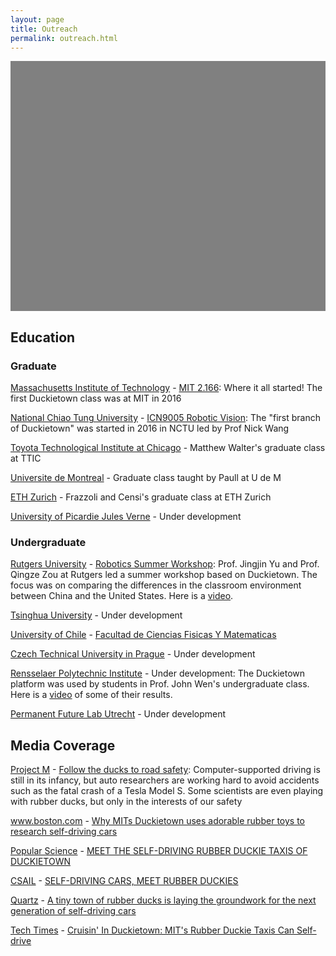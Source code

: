 ```yaml
---
layout: page
title: Outreach
permalink: outreach.html
---
```


<style type="text/css">
        #map {
        width: 100%;
        height: 400px;
        background-color: grey;
      }
</style>



<div id="map"></div>
<script>
function initMap() {
var boston = {lat: 42.3601, lng: -71.0589};
        var map = new google.maps.Map(document.getElementById('map'), {
          zoom: 2,
          center: boston
        });var infoWindow = new google.maps.InfoWindow(), marker, i;var service = new google.maps.places.PlacesService(map);
    // Info Window Content
    var infoWindowContent = []
infoWindowContent.push(['<div class="info_content">'+'<h3>Graduate' + ' Class'+ ': <a href="http://duckietown.mit.edu/">'+ ' MIT 2.166'+'</a>'+' at '+'<a href="http://web.mit.edu">'+'Massachusetts Institute of Technology'+'</a>'+'</h3>'+'<p>Where it all started! The first Duckietown class was at MIT in 2016</p>'+'</div>']);
infoWindowContent.push(['<div class="info_content">'+'<h3>Graduate' + ' Class'+ ': <a href="http://duckietown.nctu.edu.tw/">'+ ' ICN9005 Robotic Vision'+'</a>'+' at '+'<a href="http://www.nctu.edu.tw/en">'+'National Chiao Tung University'+'</a>'+'</h3>'+'<p>The "first branch of Duckietown" was started in 2016 in NCTU led by Prof Nick Wang</p>'+'</div>']);
infoWindowContent.push(['<div class="info_content">'+'<h3>Independent' + ' Independent study led by Kirill Krinkin'+' at '+'<a href="https://research.jetbrains.org/groups/robolab">'+'JetBrains Research'+'</a>'+'</h3>'+'</div>']);
infoWindowContent.push(['<div class="info_content">'+'<h3>Undergraduate' + ' Class'+ ': <a href="http://soe.rutgers.edu/story/robotics-workshop-brings-international-students-rutgers">'+ ' Robotics Summer Workshop'+'</a>'+' at '+'<a href="http://www.rutgers.edu/">'+'Rutgers University'+'</a>'+'</h3>'+'<p>Prof. Jingjin Yu and Prof. Qingze Zou at Rutgers led a summer workshop based on Duckietown. The focus was on comparing the differences in the classroom environment between China and the United States. Here is a  <a href="https://www.youtube.com/watch?v=I4NudbNBUHI">video</a>.</p>'+'</div>']);
infoWindowContent.push(['<div class="info_content">'+'<h3>Undergraduate' + ' Class'+ ' Under Development'+' at '+'<a href="http://www.tsinghua.edu.cn/publish/newthuen/">'+'Tsinghua University'+'</a>'+'</h3>'+'</div>']);
infoWindowContent.push(['<div class="info_content">'+'<h3>Undergraduate' + ' Class'+ ': <a href="https://www.facebook.com/duckietowncl/">'+ ' Facultad de Ciencias Fisicas Y Matematicas'+'</a>'+' at '+'<a href="http://www.uchile.cl/">'+'University of Chile'+'</a>'+'</h3>'+'</div>']);
infoWindowContent.push(['<div class="info_content">'+'<h3>Undergraduate' + ' Class'+ ' Under Development'+' at '+'<a href="https://www.cvut.cz/en">'+'Czech Technical University in Prague'+'</a>'+'</h3>'+'</div>']);
infoWindowContent.push(['<div class="info_content">'+'<h3>Undergraduate' + ' Class'+ ' Under Development'+' at '+'<a href="https://rpi.edu/">'+'Rensselaer Polytechnic Institute'+'</a>'+'</h3>'+'<p>The Duckietown platform was used by students in Prof. John Wen&apos;s undergraduate class. Here is a <a href="https://www.youtube.com/playlist?list=PL3qku09D5UsDIiNOpI6NKZgdSNQlhaMKm">video</a> of some of their results.</p>'+'</div>']);
infoWindowContent.push(['<div class="info_content">'+'<h3>Undergraduate' + ' Class'+ ' Under Development'+' at '+'<a href="https://permanentfuturelab.wiki/wiki/Seats2meet.com_Utrecht_CS">'+'Permanent Future Lab Utrecht'+'</a>'+'</h3>'+'</div>']);
infoWindowContent.push(['<div class="info_content">'+'<h3>Graduate' + ' Class'+ ' Matthew Walter&apos;s graduate class at TTIC'+' at '+'<a href="http://www.ttic.edu/">'+'Toyota Technological Institute at Chicago'+'</a>'+'</h3>'+'</div>']);
infoWindowContent.push(['<div class="info_content">'+'<h3>Graduate' + ' Class'+ ' Graduate class taught by Paull at U de M'+' at '+'<a href="http://www.umontreal.ca/en/">'+'Universite de Montreal'+'</a>'+'</h3>'+'</div>']);
infoWindowContent.push(['<div class="info_content">'+'<h3>Graduate' + ' Class'+ ' Frazzoli and Censi&apos;s graduate class at ETH Zurich'+' at '+'<a href="https://www.ethz.ch">'+'ETH Zurich'+'</a>'+'</h3>'+'</div>']);
infoWindowContent.push(['<div class="info_content">'+'<h3>Graduate' + ' Class'+ ' Under Development'+' at '+'<a href="https://www.u-picardie.fr/">'+'University of Picardie Jules Verne'+'</a>'+'</h3>'+'</div>']);
infoWindowContent.push(['<div class="info_content">'+'<h3>Research' + ': <a href="http://faculty.ucmerced.edu/scarpin">'+ ' Under Development'+'</a>'+' at '+'<a href="http://www.ucmerced.edu/">'+'University of California, Merced'+'</a>'+'</h3>'+'</div>']);
infoWindowContent.push(['<div class="info_content">'+'<h3>High School' + ' Class'+ ': <a href="http://www.perlatecnica.it/">'+ ' Perlatecnica'+'</a>'+' at '+'<a href="http://www.isismarcianise.gov.it/">'+'ISIS Ferraris-Buccini Marcianise'+'</a>'+'</h3>'+'<p>Class  led by Mr. Mauro D&apos;Angelo. The code for the high school class is available at <a href="https://github.com/duckietown/duckietown-hs">Duckietown HS Github page</a>.</p>'+'</div>']);
infoWindowContent.push(['<div class="info_content">'+'<h3>High School' + ' Class'+ ': <a href="http://www.perlatecnica.it/">'+ ' Perlatecnica'+'</a>'+' at '+'ITI E.Fermi Via Merine, 5, 73100 Lecce LE'+'</h3>'+'<p>Class  led by Mr. Mauro D&apos;Angelo. The code for the high school class is available at <a href="https://github.com/duckietown/duckietown-hs">Duckietown HS Github page</a>.</p>'+'</div>']);
infoWindowContent.push(['<div class="info_content">'+'<h3>High School' + ' Class'+ ': <a href="http://www.perlatecnica.it/">'+ ' Perlatecnica'+'</a>'+' at '+'Istituto d&apos;istruzione superiore Baronissi'+'</h3>'+'<p>Class  led by Mr. Mauro D&apos;Angelo. The code for the high school class is available at <a href="https://github.com/duckietown/duckietown-hs">Duckietown HS Github page</a>.</p>'+'</div>']);
infoWindowContent.push(['<div class="info_content">'+'<h3>High School' + ' Class'+ ': <a href="http://www.perlatecnica.it/">'+ ' Perlatecnica'+'</a>'+' at '+'Associazione Dambros'+'</h3>'+'<p>Class  led by Mr. Mauro D&apos;Angelo. The code for the high school class is available at <a href="https://github.com/duckietown/duckietown-hs">Duckietown HS Github page</a>.</p>'+'</div>']);
infoWindowContent.push(['<div class="info_content">'+'<h3>High School' + ' Class'+ ': <a href="http://www.perlatecnica.it/">'+ ' Perlatecnica'+'</a>'+' at '+'ITI Dalla Chiesa Afragola - Via Sicilia 60 80021 Afragola'+'</h3>'+'<p>Class  led by Mr. Mauro D&apos;Angelo. The code for the high school class is available at <a href="https://github.com/duckietown/duckietown-hs">Duckietown HS Github page</a>.</p>'+'</div>']);
infoWindowContent.push(['<div class="info_content">'+'<h3>High School' + ' Class'+ ': <a href="http://www.perlatecnica.it/">'+ ' Perlatecnica'+'</a>'+' at '+'Liceo Statale Gandhi - Via Aldo Moro 26 80026 Casoria (NA)'+'</h3>'+'<p>Class  led by Mr. Mauro D&apos;Angelo. The code for the high school class is available at <a href="https://github.com/duckietown/duckietown-hs">Duckietown HS Github page</a>.</p>'+'</div>']);
infoWindowContent.push(['<div class="info_content">'+'<h3>High School' + ' Class'+ ': <a href="http://www.perlatecnica.it/">'+ ' Perlatecnica'+'</a>'+' at '+'ITI Enrico Medi Via Buongiovanni 84  80046 - San Giorgio a Cremano (NA)'+'</h3>'+'<p>Class  led by Mr. Mauro D&apos;Angelo. The code for the high school class is available at <a href="https://github.com/duckietown/duckietown-hs">Duckietown HS Github page</a>.</p>'+'</div>']);
infoWindowContent.push(['<div class="info_content">'+'<h3>High School' + ' Class'+ ': <a href="http://www.perlatecnica.it/">'+ ' Perlatecnica'+'</a>'+' at '+'Villaggio dei ragazzi Maddaloni'+'</h3>'+'<p>Class  led by Mr. Mauro D&apos;Angelo. The code for the high school class is available at <a href="https://github.com/duckietown/duckietown-hs">Duckietown HS Github page</a>.</p>'+'</div>']);
infoWindowContent.push(['<div class="info_content">'+'<h3>High School' + ' Class'+ ': <a href="http://www.perlatecnica.it/">'+ ' Perlatecnica'+'</a>'+' at '+'Istituto Tecnico Salvatore Citelli via Palermo, 78 - 94017 Regalbuto'+'</h3>'+'<p>Class  led by Mr. Mauro D&apos;Angelo. The code for the high school class is available at <a href="https://github.com/duckietown/duckietown-hs">Duckietown HS Github page</a>.</p>'+'</div>']);
infoWindowContent.push(['<div class="info_content">'+'<h3>High School' + ' Class'+ ': <a href="http://www.perlatecnica.it/">'+ ' Perlatecnica'+'</a>'+' at '+'Universita Federico II - Via Claudio, 21, 80125 Napoli (NA)'+'</h3>'+'<p>Class  led by Mr. Mauro D&apos;Angelo. The code for the high school class is available at <a href="https://github.com/duckietown/duckietown-hs">Duckietown HS Github page</a>.</p>'+'</div>']);
infoWindowContent.push(['<div class="info_content">'+'<h3>High School' + ' Class'+ ': <a href="http://www.perlatecnica.it/">'+ ' Perlatecnica'+'</a>'+' at '+'<a href="http://www.liceogandhi.gov.it/">'+'Liceo scientifico Gandhi Casoria'+'</a>'+'</h3>'+'<p>Class  led by Mr. Mauro D&apos;Angelo. The code for the high school class is available at <a href="https://github.com/duckietown/duckietown-hs">Duckietown HS Github page</a>.</p>'+'</div>']);
infoWindowContent.push(['<div class="info_content">'+'<h3>Elementary School' + ' Class'+ ' Bruce Schwartz&apos;s 5th grade class are building their own robots based on the Duckiebot design'+' at '+'<a href="http://www.peckschool.org/page">'+'The Peck School'+'</a>'+'</h3>'+'<p>The 5th graders are designing their own robots</p>'+'</div>']);
infoWindowContent.push(['<div class="info_content">'+'<h3>High School' + ' Class'+ ': <a href="http://www.perlatecnica.it/">'+ ' Perlatecnica'+'</a>'+' at '+'Ingegneria Elettronica Napoli'+'</h3>'+'<p>Class  led by Mr. Mauro D&apos;Angelo. The code for the high school class is available at <a href="https://github.com/duckietown/duckietown-hs">Duckietown HS Github page</a>.</p>'+'</div>']);
infoWindowContent.push(['<div class="info_content">'+'<h3>Independent' + ' Independent project'+' at '+'<a href="https://www.roeper.org/">'+'Roeper School in Birmingham'+'</a>'+'</h3>'+'<p>Nathaniel Lee is a senior at the Roeper School in Birmingham, MI and is taking the Duckietown course as an independent study.</p>'+'</div>']);
var image = { 
            url: 'media/duckie2.png', 
            scaledSize: new google.maps.Size(20,20), 
            origin: new google.maps.Point(0, 0), 
            anchor: new google.maps.Point(0, 20) 
  };
        marker = new google.maps.Marker({
         position: new google.maps.LatLng(42.360082100,-71.094279000),
         map: map,
         icon: image,
         title: 'Massachusetts Institute of Technology \nMIT 2.166 \n(Graduate Class)'
        }); 
            google.maps.event.addListener(marker, 'click', (function(marker,i) {
              return function() {
                infoWindow.setContent(infoWindowContent[0][0]);
                infoWindow.open(map, marker);
            }
        })(marker, 0));
        marker = new google.maps.Marker({
         position: new google.maps.LatLng(24.785945600,120.996622000),
         map: map,
         icon: image,
         title: 'National Chiao Tung University \nICN9005 Robotic Vision \n(Graduate Class)'
        }); 
            google.maps.event.addListener(marker, 'click', (function(marker,i) {
              return function() {
                infoWindow.setContent(infoWindowContent[1][0]);
                infoWindow.open(map, marker);
            }
        })(marker, 1));
        marker = new google.maps.Marker({
         position: new google.maps.LatLng(59.980699000,30.324098000),
         map: map,
         icon: image,
         title: 'JetBrains Research \nIndependent study led by Kirill Krinkin \n(Independent)'
        }); 
        marker = new google.maps.Marker({
         position: new google.maps.LatLng(40.498251400,-74.446930900),
         map: map,
         icon: image,
         title: 'Rutgers University \nRobotics Summer Workshop \n(Undergraduate Class)'
        }); 
            google.maps.event.addListener(marker, 'click', (function(marker,i) {
              return function() {
                infoWindow.setContent(infoWindowContent[3][0]);
                infoWindow.open(map, marker);
            }
        })(marker, 3));
        marker = new google.maps.Marker({
         position: new google.maps.LatLng(39.999717200,116.326314100),
         map: map,
         icon: image,
         title: 'Tsinghua University \nUnder Development \n(Undergraduate Class)'
        }); 
            google.maps.event.addListener(marker, 'click', (function(marker,i) {
              return function() {
                infoWindow.setContent(infoWindowContent[4][0]);
                infoWindow.open(map, marker);
            }
        })(marker, 4));
        marker = new google.maps.Marker({
         position: new google.maps.LatLng(-33.444576500,-70.651470300),
         map: map,
         icon: image,
         title: 'University of Chile \nFacultad de Ciencias Fisicas Y Matematicas \n(Undergraduate Class)'
        }); 
            google.maps.event.addListener(marker, 'click', (function(marker,i) {
              return function() {
                infoWindow.setContent(infoWindowContent[5][0]);
                infoWindow.open(map, marker);
            }
        })(marker, 5));
        marker = new google.maps.Marker({
         position: new google.maps.LatLng(50.103035900,14.391149700),
         map: map,
         icon: image,
         title: 'Czech Technical University in Prague \nUnder Development \n(Undergraduate Class)'
        }); 
            google.maps.event.addListener(marker, 'click', (function(marker,i) {
              return function() {
                infoWindow.setContent(infoWindowContent[6][0]);
                infoWindow.open(map, marker);
            }
        })(marker, 6));
        marker = new google.maps.Marker({
         position: new google.maps.LatLng(42.730177900,-73.678931000),
         map: map,
         icon: image,
         title: 'Rensselaer Polytechnic Institute \nUnder Development \n(Undergraduate Class)'
        }); 
            google.maps.event.addListener(marker, 'click', (function(marker,i) {
              return function() {
                infoWindow.setContent(infoWindowContent[7][0]);
                infoWindow.open(map, marker);
            }
        })(marker, 7));
        marker = new google.maps.Marker({
         position: new google.maps.LatLng(52.089135300,5.113237100),
         map: map,
         icon: image,
         title: 'Permanent Future Lab Utrecht \nUnder Development \n(Undergraduate Class)'
        }); 
            google.maps.event.addListener(marker, 'click', (function(marker,i) {
              return function() {
                infoWindow.setContent(infoWindowContent[8][0]);
                infoWindow.open(map, marker);
            }
        })(marker, 8));
        marker = new google.maps.Marker({
         position: new google.maps.LatLng(41.784751700,-87.592717900),
         map: map,
         icon: image,
         title: 'Toyota Technological Institute at Chicago \nMatthew Walter&apos;s graduate class at TTIC \n(Graduate Class)'
        }); 
            google.maps.event.addListener(marker, 'click', (function(marker,i) {
              return function() {
                infoWindow.setContent(infoWindowContent[9][0]);
                infoWindow.open(map, marker);
            }
        })(marker, 9));
        marker = new google.maps.Marker({
         position: new google.maps.LatLng(45.505904200,-73.613793500),
         map: map,
         icon: image,
         title: 'Universite de Montreal \nGraduate class taught by Paull at U de M \n(Graduate Class)'
        }); 
            google.maps.event.addListener(marker, 'click', (function(marker,i) {
              return function() {
                infoWindow.setContent(infoWindowContent[10][0]);
                infoWindow.open(map, marker);
            }
        })(marker, 10));
        marker = new google.maps.Marker({
         position: new google.maps.LatLng(47.376366100,8.547531400),
         map: map,
         icon: image,
         title: 'ETH Zurich \nFrazzoli and Censi&apos;s graduate class at ETH Zurich \n(Graduate Class)'
        }); 
            google.maps.event.addListener(marker, 'click', (function(marker,i) {
              return function() {
                infoWindow.setContent(infoWindowContent[11][0]);
                infoWindow.open(map, marker);
            }
        })(marker, 11));
        marker = new google.maps.Marker({
         position: new google.maps.LatLng(49.876401400,2.263670600),
         map: map,
         icon: image,
         title: 'University of Picardie Jules Verne \nUnder Development \n(Graduate Class)'
        }); 
            google.maps.event.addListener(marker, 'click', (function(marker,i) {
              return function() {
                infoWindow.setContent(infoWindowContent[12][0]);
                infoWindow.open(map, marker);
            }
        })(marker, 12));
        marker = new google.maps.Marker({
         position: new google.maps.LatLng(37.364073300,-120.430203000),
         map: map,
         icon: image,
         title: 'University of California, Merced \nUnder Development \n(Research)'
        }); 
        marker = new google.maps.Marker({
         position: new google.maps.LatLng(41.029723100,14.262962800),
         map: map,
         icon: image,
         title: 'ISIS Ferraris-Buccini Marcianise \nPerlatecnica \n(High School Class)'
        }); 
        marker = new google.maps.Marker({
         position: new google.maps.LatLng(40.347443900,18.185861000),
         map: map,
         icon: image,
         title: 'ITI E.Fermi Via Merine, 5, 73100 Lecce LE \nPerlatecnica \n(High School Class)'
        }); 
        marker = new google.maps.Marker({
         position: new google.maps.LatLng(40.736706700,14.763872800),
         map: map,
         icon: image,
         title: 'Istituto d&apos;istruzione superiore Baronissi \nPerlatecnica \n(High School Class)'
        }); 
        marker = new google.maps.Marker({
         position: new google.maps.LatLng(40.796661500,14.600524400),
         map: map,
         icon: image,
         title: 'Associazione Dambros \nPerlatecnica \n(High School Class)'
        }); 
        marker = new google.maps.Marker({
         position: new google.maps.LatLng(40.930284800,14.308454300),
         map: map,
         icon: image,
         title: 'ITI Dalla Chiesa Afragola - Via Sicilia 60 80021 Afragola \nPerlatecnica \n(High School Class)'
        }); 
        marker = new google.maps.Marker({
         position: new google.maps.LatLng(40.899785200,14.282357400),
         map: map,
         icon: image,
         title: 'Liceo Statale Gandhi - Via Aldo Moro 26 80026 Casoria (NA) \nPerlatecnica \n(High School Class)'
        }); 
        marker = new google.maps.Marker({
         position: new google.maps.LatLng(40.840506900,14.343741800),
         map: map,
         icon: image,
         title: 'ITI Enrico Medi Via Buongiovanni 84  80046 - San Giorgio a Cremano (NA) \nPerlatecnica \n(High School Class)'
        }); 
        marker = new google.maps.Marker({
         position: new google.maps.LatLng(41.039639400,14.381165200),
         map: map,
         icon: image,
         title: 'Villaggio dei ragazzi Maddaloni \nPerlatecnica \n(High School Class)'
        }); 
        marker = new google.maps.Marker({
         position: new google.maps.LatLng(37.648900100,14.635377500),
         map: map,
         icon: image,
         title: 'Istituto Tecnico Salvatore Citelli via Palermo, 78 - 94017 Regalbuto \nPerlatecnica \n(High School Class)'
        }); 
        marker = new google.maps.Marker({
         position: new google.maps.LatLng(40.837002300,14.189024300),
         map: map,
         icon: image,
         title: 'Universita Federico II - Via Claudio, 21, 80125 Napoli (NA) \nPerlatecnica \n(High School Class)'
        }); 
        marker = new google.maps.Marker({
         position: new google.maps.LatLng(40.899785200,14.282368100),
         map: map,
         icon: image,
         title: 'Liceo scientifico Gandhi Casoria \nPerlatecnica \n(High School Class)'
        }); 
        marker = new google.maps.Marker({
         position: new google.maps.LatLng(40.786958500,-74.473032700),
         map: map,
         icon: image,
         title: 'The Peck School \nBruce Schwartz&apos;s 5th grade class are building their own robots based on the Duckiebot design \n(Elementary School Class)'
        }); 
        marker = new google.maps.Marker({
         position: new google.maps.LatLng(40.836991700,14.188852600),
         map: map,
         icon: image,
         title: 'Ingegneria Elettronica Napoli \nPerlatecnica \n(High School Class)'
        }); 
        marker = new google.maps.Marker({
         position: new google.maps.LatLng(42.593052100,-83.254676200),
         map: map,
         icon: image,
         title: 'Roeper School in Birmingham \nIndependent project \n(Independent)'
        }); 
      }

    </script>
<script async defer
        src="https://maps.googleapis.com/maps/api/js?key=AIzaSyDCdYZ3gHK80cDg8NKT8g24JQJVLyUYqc8&callback=initMap&libraries=places">
    </script>



## Education
    
    


### Graduate




<p id="MIT" class=""> <a class="title" href="http://web.mit.edu">Massachusetts Institute of Technology</a> - <a class="title" href="http://duckietown.mit.edu/"> MIT 2.166</a>: Where it all started! The first Duckietown class was at MIT in 2016</p>



<p id="NCTU" class=""> <a class="title" href="http://www.nctu.edu.tw/en">National Chiao Tung University</a> - <a class="title" href="http://duckietown.nctu.edu.tw/"> ICN9005 Robotic Vision</a>: The "first branch of Duckietown" was started in 2016 in NCTU led by Prof Nick Wang</p>



<p id="TTIC" class=""> <a class="title" href="http://www.ttic.edu/">Toyota Technological Institute at Chicago</a> - Matthew Walter&apos;s graduate class at TTIC</p>



<p id="UdM" class=""> <a class="title" href="http://www.umontreal.ca/en/">Universite de Montreal</a> - Graduate class taught by Paull at U de M</p>



<p id="ETHZ" class=""> <a class="title" href="https://www.ethz.ch">ETH Zurich</a> - Frazzoli and Censi&apos;s graduate class at ETH Zurich</p>



<p id="PJV" class=""> <a class="title" href="https://www.u-picardie.fr/">University of Picardie Jules Verne</a> - Under development</p>




### Undergraduate




<p id="Rutgers" class=""> <a class="title" href="http://www.rutgers.edu/">Rutgers University</a> - <a class="title" href="http://soe.rutgers.edu/story/robotics-workshop-brings-international-students-rutgers"> Robotics Summer Workshop</a>: Prof. Jingjin Yu and Prof. Qingze Zou at Rutgers led a summer workshop based on Duckietown. The focus was on comparing the differences in the classroom environment between China and the United States. Here is a  <a href="https://www.youtube.com/watch?v=I4NudbNBUHI">video</a>.</p>



<p id="Tsinghua" class=""> <a class="title" href="http://www.tsinghua.edu.cn/publish/newthuen/">Tsinghua University</a> - Under development</p>



<p id="Chile" class=""> <a class="title" href="http://www.uchile.cl/">University of Chile</a> - <a class="title" href="https://www.facebook.com/duckietowncl/"> Facultad de Ciencias Fisicas Y Matematicas</a></p>



<p id="CTU" class=""> <a class="title" href="https://www.cvut.cz/en">Czech Technical University in Prague</a> - Under development</p>



<p id="RPI" class=""> <a class="title" href="https://rpi.edu/">Rensselaer Polytechnic Institute</a> - Under development: The Duckietown platform was used by students in Prof. John Wen&apos;s undergraduate class. Here is a <a href="https://www.youtube.com/playlist?list=PL3qku09D5UsDIiNOpI6NKZgdSNQlhaMKm">video</a> of some of their results.</p>



<p id="Utrecht" class=""> <a class="title" href="https://permanentfuturelab.wiki/wiki/Seats2meet.com_Utrecht_CS">Permanent Future Lab Utrecht</a> - Under development</p>




## Media Coverage
    
    


<p id="projectm" class=""> <a class="title" href="http://projectm-online.com/">Project M</a> - <a class="title" href="http://projectm-online.com/risk/what-do-autonomous-cars-mean-for-the-future-mobility-of-the-elderly/"> Follow the ducks to road safety</a>: Computer-supported driving is still in its infancy, but auto researchers are working hard to avoid accidents such as the fatal crash of a Tesla Model S. Some scientists are even playing with rubber ducks, but only in the interests of our safety</p>



<p id="boston.com" class=""> <a class="title" href="http://www.boston.com">www.boston.com</a> - <a class="title" href="http://www.boston.com/cars/news-and-reviews/2016/06/02/why-mits-duckietown-uses-adorable-rubber-toys-to-research-self-driving-cars"> Why MITs Duckietown uses adorable rubber toys to research self-driving cars</a></p>



<p id="popsci" class=""> <a class="title" href="http://www.popsci.com/">Popular Science</a> - <a class="title" href="http://www.popsci.com/meet-self-driving-rubber-duckie-taxis-duckietown"> MEET THE SELF-DRIVING RUBBER DUCKIE TAXIS OF DUCKIETOWN</a></p>



<p id="csail" class=""> <a class="title" href="http://www.csail.mit.edu">CSAIL</a> - <a class="title" href="http://www.csail.mit.edu/Self_driving_cars_meet_rubber_duckies"> SELF-DRIVING CARS, MEET RUBBER DUCKIES</a></p>



<p id="quartz" class=""> <a class="title" href="http://qz.com">Quartz</a> - <a class="title" href="http://qz.com/672992/a-tiny-town-of-rubber-ducks-is-laying-the-groundwork-for-the-next-generation-of-self-driving-cars/"> A tiny town of rubber ducks is laying the groundwork for the next generation of self-driving cars</a></p>



<p id="techtimes" class=""> <a class="title" href="http://www.techtimes.com">Tech Times</a> - <a class="title" href="http://www.techtimes.com/articles/152328/20160421/cruisin-in-duckietown-mits-rubber-duckie-taxis-can-self-drive.htm"> Cruisin&apos; In Duckietown: MIT&apos;s Rubber Duckie Taxis Can Self-drive</a></p>





